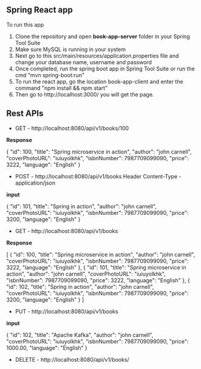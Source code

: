  ## Spring React app

To run this app

 1. Clone the repository and open **book-app-server** folder in your Spring Tool Suite
 2. Make sure MySQL is running in your system
 3. Next go to this src/main/resources/application.properties file and change your database name, username and password
 4. Once completed, run the spring boot app in Spring Tool Suite or run the cmd "mvn spring-boot:run"
 5. To run the react app, go the location book-app-client and enter the command "npm install && npm start"
 6. Then go to http://localhost:3000/ you will get the page.


## Rest APIs

* GET - http://localhost:8080/api/v1/books/100

 **Response**

 {
    "id": 100,
    "title": "Spring microservice in action",
    "author": "john carnell",
    "coverPhotoURL": "iuiuyolkhk",
    "isbnNumber": 7987709099090,
    "price": 3222,
    "language": "English"
 }


* POST - http://localhost:8080/api/v1/books 
Header
Content-Type - application/json
 
 **input**
 
 {
        "id": 101,
        "title": "Spring in action",
        "author": "john carnell",
        "coverPhotoURL": "iuiuyolkhk",
        "isbnNumber": 7987709099090,
        "price": 3200,
        "language": "English"
 }

* GET - http://localhost:8080/api/v1/books 

 **Response**
 
 [
    {
        "id": 100,
        "title": "Spring microservice in action",
        "author": "john carnell",
        "coverPhotoURL": "iuiuyolkhk",
        "isbnNumber": 7987709099090,
        "price": 3222,
        "language": "English"
    },
    {
        "id": 101,
        "title": "Spring microservice in action",
        "author": "john carnell",
        "coverPhotoURL": "iuiuyolkhk",
        "isbnNumber": 7987709099090,
        "price": 3222,
        "language": "English"
    },
    {
        "id": 102,
        "title": "Spring in action",
        "author": "john carnell",
        "coverPhotoURL": "iuiuyolkhk",
        "isbnNumber": 7987709099090,
        "price": 3200,
        "language": "English"
    }
 ]


* PUT - http://localhost:8080/api/v1/books

 **input**
 
 {
    "id": 102,
    "title": "Apache Kafka",
    "author": "john carnell",
    "coverPhotoURL": "iuiuyolkhk",
    "isbnNumber": 7987709099090,
    "price": 1000.00,
    "language": "English"
 }


* DELETE - http://localhost:8080/api/v1/books/<bookId>








